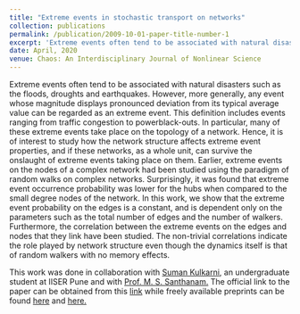 ```yaml
---
title: "Extreme events in stochastic transport on networks"
collection: publications
permalink: /publication/2009-10-01-paper-title-number-1
excerpt: 'Extreme events often tend to be associated with natural disasters such as the floods, droughts and earthquakes. However, more generally, any event whose magnitude displays pronounced deviation from its typical average value can be regarded as an extreme event. This definition includes events ranging from traffic congestion to powerblack-outs. In particular, many of these extreme events take place on the topology of a network. Hence, it is of interest  to study how the network structure affects extreme event properties, and if these networks, as a whole unit, can survive the onslaught of extreme events taking place on them. Earlier, extreme  events  on the nodes of a complex network had been studied using the paradigm of random walks on complex networks. Surprisingly, it was found that extreme event occurrence probability was lower for the hubs when compared to the small degree nodes of the network. In this work, we show that the extreme event probability on the edges is a constant,  and is dependent only on the parameters such as the total number of edges and the number of walkers. Furthermore, the correlation between the extreme events on the edges and nodes that they link have been studied. The  non-trivial correlations indicate the role played by network structure even though the dynamics itself is that of random walkers with no memory effects.' 
date: April, 2020
venue: Chaos: An Interdisciplinary Journal of Nonlinear Science
---
```


Extreme events often tend to be associated with natural disasters such as the floods, droughts and earthquakes. However, more generally, any event whose magnitude displays pronounced deviation from its typical average value can be regarded as an extreme event. This definition includes events ranging from traffic congestion to powerblack-outs. In particular, many of these extreme events take place on the topology of a network. Hence, it is of interest  to study how the network structure affects extreme event properties, and if these networks, as a whole unit, can survive the onslaught of extreme events taking place on them. Earlier, extreme  events  on the nodes of a complex network had been studied using the paradigm of random walks on complex networks. Surprisingly, it was found that extreme event occurrence probability was lower for the hubs when compared to the small degree nodes of the network. In this work, we show that the extreme event probability on the edges is a constant,  and is dependent only on the parameters such as the total number of edges and the number of walkers. Furthermore, the correlation between the extreme events on the edges and nodes that they link have been studied. The  non-trivial correlations indicate the role played by network structure even though the dynamics itself is that of random walkers with no memory effects. 

This work was done in collaboration with [Suman Kulkarni](https://www.researchgate.net/profile/Suman_Kulkarni), an undergraduate student at IISER Pune and with [Prof. M. S. Santhanam.](https://www.researchgate.net/profile/M_Santhanam) The official link to the paper can be obtained from this [link](https://aip.scitation.org/doi/10.1063/1.5139018) while freely available preprints can be found [here](https://www.researchgate.net/publication/337316361_Extreme_events_in_stochastic_transport_on_networks) and [here.](https://arxiv.org/abs/1911.09335)



